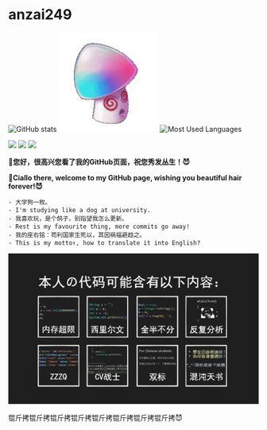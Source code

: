 # anzai249
![GitHub stats](https://github-readme-stats-gamma-lime.vercel.app/api?username=anzai249&show_icons=true&locale=cn)
![HypnoShroom](HypnoShroom.gif)
![Most Used Languages](https://github-readme-stats-gamma-lime.vercel.app/api/top-langs/?username=anzai249&layout=compact&exclude_repo=anzai249.github.io&langs_count=8&locale=cn)

![](https://visitor-badge.glitch.me/badge?page_id=anzai249.readme)
![](https://img.shields.io/badge/Xiaomi-11_Pro-f5010c?style=flat&logo=xiaomi&logoColor=ffffff)
![](https://img.shields.io/badge/Windows-11-blue?style=flat&logo=windows&logoColor=ffffff)

**👋您好，很高兴您看了我的GitHub页面，祝您秀发丛生！😈**

**👋Ciallo there, welcome to my GitHub page, wishing you beautiful hair forever!😈**

```
- 大学狗一枚。
- I'm studying like a dog at university.
- 我喜欢玩，是个鸽子，别指望我怎么更新。
- Rest is my favourite thing, more commits go away!
- 我的座右铭：苟利国家生死以，其因祸福避趋之。
- This is my motto↑, how to translate it into English?
```

![CodeStyle](codestyle.png)

锟斤拷锟斤拷锟斤拷锟斤拷锟斤拷锟斤拷锟斤拷锟斤拷😈

